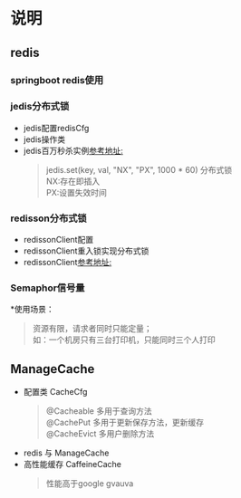 # 说明

## redis

### springboot redis使用

### jedis分布式锁

* jedis配置redisCfg
* jedis操作类
* jedis百万秒杀实例[参考地址:](https://mp.weixin.qq.com/s/As89IMubVHn2BH5R6dU1Hw)
  >jedis.set(key, val, "NX", "PX", 1000 * 60) 分布式锁  
  > NX:存在即插入  
  > PX:设置失效时间
  > 
### redisson分布式锁
* redissonClient配置
* redissonClient重入锁实现分布式锁
* redissonClient[参考地址:](https://github.com/redisson/redisson/wiki)

### Semaphor信号量
*使用场景：
 >资源有限，请求者同时只能定量；  
 >如：一个机房只有三台打印机，只能同时三个人打印 

## ManageCache

* 配置类 CacheCfg
  > @Cacheable  多用于查询方法   
  > @CachePut   多用于更新保存方法，更新缓存  
  > @CacheEvict 多用户删除方法 
* redis 与 ManageCache
* 高性能缓存 CaffeineCache
    > 性能高于google gvauva


